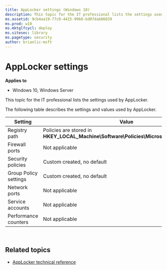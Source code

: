 ```yaml
---
title: AppLocker settings (Windows 10)
description: This topic for the IT professional lists the settings used by AppLocker.
ms.assetid: 9cb4aa19-77c0-4415-9968-bd07dab86839
ms.prod: w10
ms.mktglfcycl: deploy
ms.sitesec: library
ms.pagetype: security
author: brianlic-msft
---
```


# AppLocker settings

**Applies to**
 -   Windows 10, Windows Server

This topic for the IT professional lists the settings used by AppLocker.

The following table describes the settings and values used by AppLocker.

| Setting | Value |
| - | - |
| Registry path | Policies are stored in **HKEY_LOCAL_Machine\Software\Policies\Microsoft\Windows\SrpV2** |
| Firewall ports | Not applicable | 
| Security policies | Custom created, no default | 
| Group Policy settings | Custom created, no default |
| Network ports | Not applicable | 
| Service accounts | Not applicable | 
| Performance counters | Not applicable | 
 
## Related topics

- [AppLocker technical reference](applocker-technical-reference.md)
